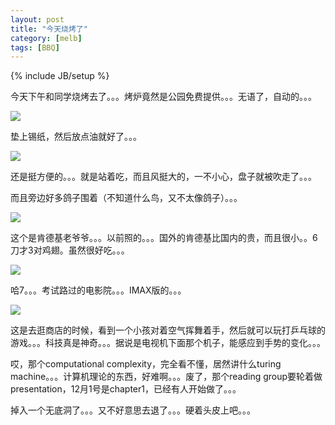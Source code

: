 ```yaml
---
layout: post
title: "今天烧烤了"
category: [melb]
tags: [BBQ]
---
```

{% include JB/setup %}

今天下午和同学烧烤去了。。。烤炉竟然是公园免费提供。。。无语了，自动的。。。

![](https://lh5.googleusercontent.com/-fTgzNAnhoTU/TPI3cnnIgAI/AAAAAAAAAEg/2Jdy7IhFCl8/s800/28112010212.jpg)

垫上锡纸，然后放点油就好了。。。

![](https://lh5.googleusercontent.com/-NbtZDZEQ89w/TPI3dL96_gI/AAAAAAAAAEk/-lkoy2iAKlM/s800/28112010218.jpg)

还是挺方便的。。。就是站着吃，而且风挺大的，一不小心，盘子就被吹走了。。。

而且旁边好多鸽子围着（不知道什么鸟，又不太像鸽子）。。。

![](https://lh6.googleusercontent.com/-LQ1Wpi7QNwo/TPI3bliZ-nI/AAAAAAAAAEU/FE9KitSPy20/s800/18112010204.jpg)

这个是肯德基老爷爷。。。以前照的。。。国外的肯德基比国内的贵，而且很小。。6刀才3对鸡翅。虽然很好吃。。。

![](https://lh3.googleusercontent.com/-IKYVXN6aoMU/TPI3byMVDzI/AAAAAAAAAEY/VTLd1c3rsDg/s800/22112010205.jpg)

哈7。。。考试路过的电影院。。。IMAX版的。。。

![](https://lh6.googleusercontent.com/-9mARWekGTUw/TPI3cCxHNpI/AAAAAAAAAEc/4QjaNzx2RfA/s800/26112010210.jpg)

这是去逛商店的时候，看到一个小孩对着空气挥舞着手，然后就可以玩打乒乓球的游戏。。。科技真是神奇。。。据说是电视机下面那个机子，能感应到手势的变化。。。

哎，那个computational complexity，完全看不懂，居然讲什么turing machine。。。计算机理论的东西，好难啊。。。废了，那个reading group要轮着做presentation，12月1号是chapter1，已经有人开始做了。。。

掉入一个无底洞了。。。又不好意思去退了。。。硬着头皮上吧。。。